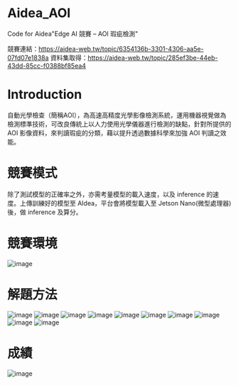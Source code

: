 # Aidea_AOI
 Code for Aidea"Edge AI 競賽 – AOI 瑕疵檢測"

競賽連結：https://aidea-web.tw/topic/6354136b-3301-4306-aa5e-07fd07e1838a
資料集取得：https://aidea-web.tw/topic/285ef3be-44eb-43dd-85cc-f0388bf85ea4

# Introduction
自動光學檢查（簡稱AOI），為高速高精度光學影像檢測系統，運用機器視覺做為檢測標準技術，可改良傳統上以人力使用光學儀器進行檢測的缺點，針對所提供的 AOI 影像資料，來判讀瑕疵的分類，藉以提升透過數據科學來加強 AOI 判讀之效能。

# 競賽模式
除了測試模型的正確率之外，亦需考量模型的載入速度，以及 inference 的速度。上傳訓練好的模型至 AIdea，平台會將模型載入至 Jetson Nano(微型處理器) 後，做 inference 及算分。

# 競賽環境
![image](https://user-images.githubusercontent.com/79193107/223724039-d157f49e-a8d9-4ef7-a739-37d746786250.png)

# 解題方法
![image](https://user-images.githubusercontent.com/79193107/223724434-5979b2fc-0982-426c-9899-d0e84dd04ec6.png)
![image](https://user-images.githubusercontent.com/79193107/223724492-b4bd4e81-7ed9-43b7-b06b-f0afeadcd242.png)
![image](https://user-images.githubusercontent.com/79193107/223724569-8b5281f8-65ba-4285-95d3-9f97d358f73e.png)
![image](https://user-images.githubusercontent.com/79193107/223724631-dd92d406-1b78-4068-ab2f-a7b5fc4f0737.png)
![image](https://user-images.githubusercontent.com/79193107/223724678-7526bc8f-1331-400e-8f78-71e6aacc83db.png)
![image](https://user-images.githubusercontent.com/79193107/223724718-0f677825-24db-4937-a55c-3174fdfea777.png)
![image](https://user-images.githubusercontent.com/79193107/223724755-63f5d221-43ab-4b83-9350-88112e4c2b65.png)
![image](https://user-images.githubusercontent.com/79193107/223724787-e8b83fb4-deb9-4a2f-8e79-f4effea3ff00.png)
![image](https://user-images.githubusercontent.com/79193107/223724830-e32677ca-99a0-4f5b-a32c-7d4b13c602ee.png)
![image](https://user-images.githubusercontent.com/79193107/223724905-903653c0-fee4-4ae4-8cbb-e2ef3928b783.png)

# 成績
![image](https://user-images.githubusercontent.com/79193107/223725003-9b4b7f14-6878-4f8b-bc74-0c42d031745b.png)
